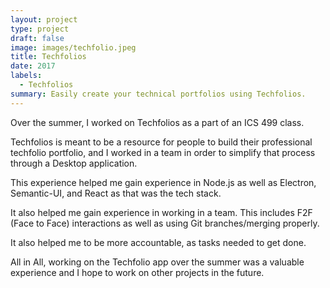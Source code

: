 ```yaml
---
layout: project
type: project
draft: false
image: images/techfolio.jpeg
title: Techfolios
date: 2017
labels:
  - Techfolios
summary: Easily create your technical portfolios using Techfolios.
---
```


Over the summer, I worked on Techfolios as a part of an ICS 499 class.

Techfolios is meant to be a resource for people to build their professional techfolio portfolio, and I worked in a team in order to simplify that process through a Desktop application.

This experience helped me gain experience in Node.js as well as Electron, Semantic-UI, and React as that was the tech stack.

It also helped me gain experience in working in a team. This includes F2F (Face to Face) interactions as well as using Git branches/merging properly. 

It also helped me to be more accountable, as tasks needed to get done.

All in All, working on the Techfolio app over the summer was a valuable experience and I hope to work on other projects in the future.